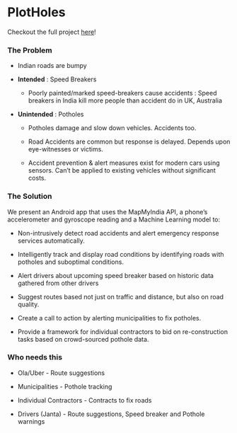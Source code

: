 # PlotHoles
Checkout the full project [here](https://github.com/shrikanth7698/Plotholes-Android)! 

### The Problem

- Indian roads are bumpy

- **Intended** : Speed Breakers

  - Poorly painted/marked speed-breakers cause accidents : Speed breakers in India kill more people than accident do in UK, Australia

 - **Unintended** : Potholes

   - Potholes damage and slow down vehicles. Accidents too.

   - Road Accidents are common but response is delayed. Depends upon eye-witnesses or victims.

   - Accident prevention & alert measures exist for modern cars using sensors. Can’t be applied to existing vehicles without significant costs.

### The Solution

We present an Android app that uses the MapMyIndia API, a phone’s accelerometer and gyroscope reading and a Machine Learning model to:

- Non-intrusively detect road accidents and alert emergency response services automatically.

- Intelligently track and display road conditions by identifying roads with potholes and suboptimal conditions. 

- Alert drivers about upcoming speed breaker based on historic data gathered from other drivers

- Suggest routes based not just on traffic and distance, but also on road quality.

- Create a call to action by alerting municipalities to fix potholes.

- Provide a framework for individual contractors to bid on re-construction tasks based on crowd-sourced pothole data.

### Who needs this

- Ola/Uber - Route suggestions

- Municipalities - Pothole tracking

- Individual Contractors - Contracts to fix roads

- Drivers (Janta) - Route suggestions, Speed breaker and Pothole warnings
